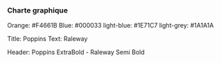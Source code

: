 ### Charte graphique

Orange: #F4661B
Blue: #000033
light-blue: #1E71C7
light-grey: #1A1A1A


Title: Poppins
Text: Raleway

Header: Poppins ExtraBold - Raleway Semi Bold
